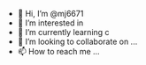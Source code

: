 - 👋 Hi, I’m @mj6671
- 👀 I’m interested in  
- 🌱 I’m currently learning  c
- 💞️ I’m looking to collaborate on ...
- 📫 How to reach me ...

<!---
mj6671/mj6671 is a ✨ special ✨ repository because its `README.md` (this file) appears on your GitHub profile.
You can click the Preview link to take a look at your changes.
--->

